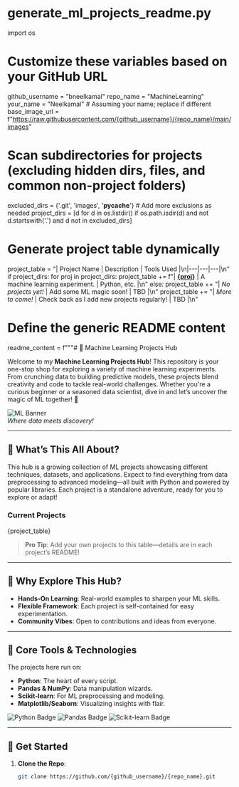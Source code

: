 # generate_ml_projects_readme.py
import os

# Customize these variables based on your GitHub URL
github_username = "bneelkamal"
repo_name = "MachineLearning"
your_name = "Neelkamal"  # Assuming your name; replace if different
base_image_url = f"https://raw.githubusercontent.com/{github_username}/{repo_name}/main/images"

# Scan subdirectories for projects (excluding hidden dirs, files, and common non-project folders)
excluded_dirs = {'.git', 'images', '__pycache__'}  # Add more exclusions as needed
project_dirs = [d for d in os.listdir() if os.path.isdir(d) and not d.startswith('.') and d not in excluded_dirs]

# Generate project table dynamically
project_table = "| Project Name | Description | Tools Used |\n|---|---|---|\n"
if project_dirs:
    for proj in project_dirs:
        project_table += f"| **[{proj}]({proj}/)** | A machine learning experiment. | Python, etc. |\n"
else:
    project_table += "| *No projects yet!* | Add some ML magic soon! | TBD |\n"
project_table += "| *More to come!* | Check back as I add new projects regularly! | TBD |\n"

# Define the generic README content
readme_content = f"""# 🚀 Machine Learning Projects Hub

Welcome to my **Machine Learning Projects Hub**! This repository is your one-stop shop for exploring a variety of machine learning experiments. From crunching data to building predictive models, these projects blend creativity and code to tackle real-world challenges. Whether you're a curious beginner or a seasoned data scientist, dive in and let’s uncover the magic of ML together! 🌟

![ML Banner]({base_image_url}/ml_banner.png)  
*Where data meets discovery!*

---

## 🎯 What’s This All About?

This hub is a growing collection of ML projects showcasing different techniques, datasets, and applications. Expect to find everything from data preprocessing to advanced modeling—all built with Python and powered by popular libraries. Each project is a standalone adventure, ready for you to explore or adapt!

### Current Projects
{project_table}

> **Pro Tip**: Add your own projects to this table—details are in each project’s README!

---

## 🌟 Why Explore This Hub?

- **Hands-On Learning**: Real-world examples to sharpen your ML skills.
- **Flexible Framework**: Each project is self-contained for easy experimentation.
- **Community Vibes**: Open to contributions and ideas from everyone.

---

## 🧰 Core Tools & Technologies
The projects here run on:
- **Python**: The heart of every script.
- **Pandas & NumPy**: Data manipulation wizards.
- **Scikit-learn**: For ML preprocessing and modeling.
- **Matplotlib/Seaborn**: Visualizing insights with flair.

![Python Badge](https://img.shields.io/badge/Python-3.9+-blue.svg) ![Pandas Badge](https://img.shields.io/badge/Pandas-1.5+-orange.svg) ![Scikit-learn Badge](https://img.shields.io/badge/Scikit--learn-1.3+-green.svg)

---

## 🚀 Get Started
1. **Clone the Repo**:
   ```bash
   git clone https://github.com/{github_username}/{repo_name}.git
